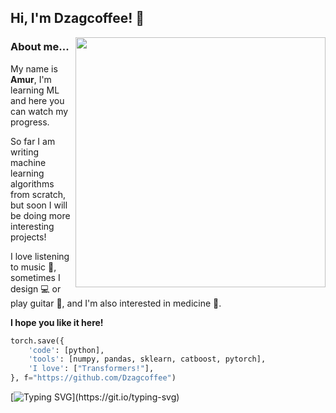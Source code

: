 <h2>Hi, I'm Dzagcoffee! 👋</h2>
<img align='right' width="400" src="https://64.media.tumblr.com/5267b4cbf5e94333b8b620fb87a09252/tumblr_prlro2RUTG1ue4ngy_500.gifv">

### About me... 
<p>My name is <b>Amur</b>, I'm learning ML and here you can watch my progress.</p>
<p>So far I am writing machine learning algorithms from scratch, but soon I will be doing more interesting projects!</p>
<p>I love listening to music 🎵, sometimes I design 💻 or play guitar 🎸, and I'm also interested in medicine 🧪.</p>
<p><b>I hope you like it here!</b></p>

```python
torch.save({
    'code': [python],
    'tools': [numpy, pandas, sklearn, catboost, pytorch],
    'I love': ["Transformers!"],
}, f="https://github.com/Dzagcoffee")
```


[![Typing SVG](https://readme-typing-svg.herokuapp.com?font=Fira+Code&size=18&pause=5000&vCenter=true&width=500&lines=By+all+means%2C+let+us+light+our+darkest+hour!)](https://git.io/typing-svg)
